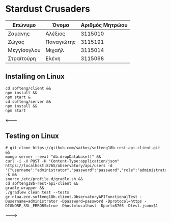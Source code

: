# Stardust Crusaders

| Επώνυμο               | Όνομα      | Αριθμός Μητρώου |
|-----------------------|------------|-----------------|
| Ζαμάνης               | Αλέξιος    | 3115010         |
| Ζώγας                 | Παναγιώτης | 3115191         |
| Μεγγίσογλου           | Μιχαήλ     | 3115014         |
| Στραϊτούρη            | Ελένη      | 3115068         |

## Installing on Linux

```
cd softeng/client &&
npm install &&
npm start &
cd softeng/server &&
npm install &&
npm start
```
<---

## Testing on Linux
```
# git clone https://github.com/saikos/softeng18b-rest-api-client.git &&
mongo server --eval "db.dropDatabase()" &&
curl -i -X POST -H "Content-Type:application/json" https://localhost:8765/observatory/api/users -d '{"username":"administrator","password":"password","role":"administrator"}' -k &&
source /etc/profile.d/gradle.sh &&
cd softeng18b-rest-api-client &&
gradle wrapper &&
./gradlew clean test --tests gr.ntua.ece.softeng18b.client.ObservatoryAPIFunctionalTest -Dusername=administrator -Dpassword=password -Dprotocol=https -DIGNORE_SSL_ERRORS=true -Dhost=localhost -Dport=8765 -Dtest.json=$1
```
--->
